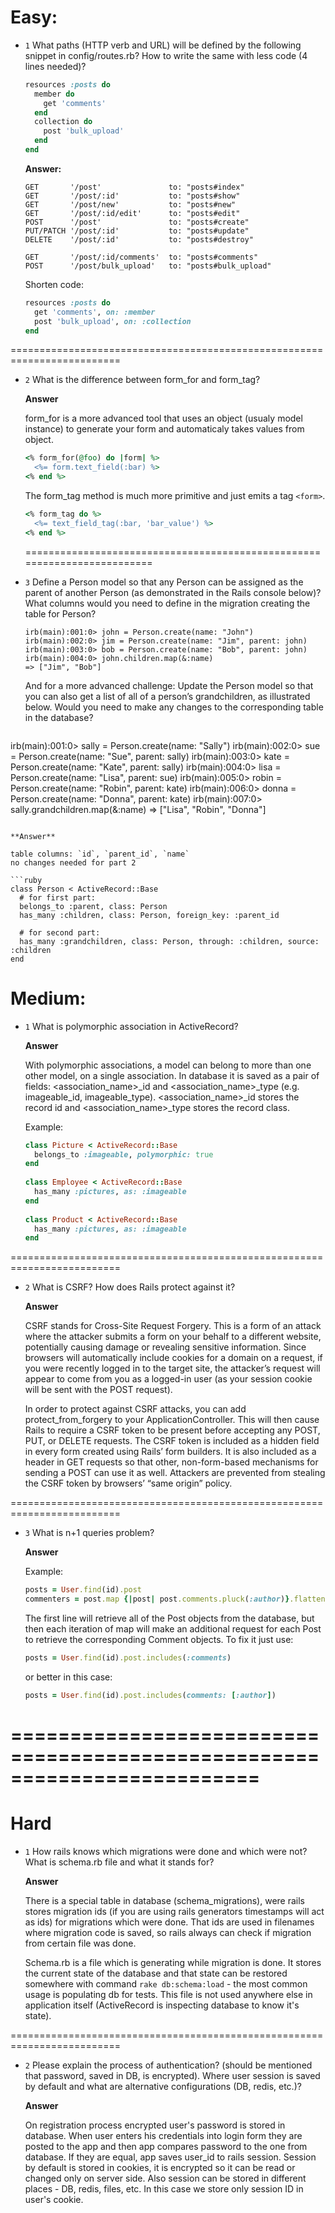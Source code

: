Easy:
=========================================================================

* `1` What paths (HTTP verb and URL) will be defined by the following snippet in config/routes.rb? How to write the same with less code (4 lines needed)?

  ```ruby
  resources :posts do
    member do
      get 'comments'
    end
    collection do
      post 'bulk_upload'
    end
  end
  ```
  
  **Answer:**
  
  ```
  GET       '/post'               to: "posts#index"
  GET       '/post/:id'           to: "posts#show"
  GET       '/post/new'           to: "posts#new"
  GET       '/post/:id/edit'      to: "posts#edit"
  POST      '/post'               to: "posts#create"
  PUT/PATCH '/post/:id'           to: "posts#update"
  DELETE    '/post/:id'           to: "posts#destroy"
  
  GET       '/post/:id/comments'  to: "posts#comments"
  POST      '/post/bulk_upload'   to: "posts#bulk_upload"
  ```
  
  Shorten code: 
  
  ```ruby
  resources :posts do
    get 'comments', on: :member
    post 'bulk_upload', on: :collection
  end
  ```

=========================================================================

* `2` What is the difference between form_for and form_tag?

  **Answer**
  
  form_for is a more advanced tool that uses an object (usualy model instance) to generate your form and automaticaly takes values from object.
  
  ```ruby
  <% form_for(@foo) do |form| %>
    <%= form.text_field(:bar) %>
  <% end %>
  ```
  
  The form_tag method is much more primitive and just emits a tag `<form>`.
  
  ```ruby
  <% form_tag do %>
    <%= text_field_tag(:bar, 'bar_value') %>
  <% end %>
  ```

  =========================================================================

* `3` Define a Person model so that any Person can be assigned as the parent of another Person (as demonstrated in the Rails console below)? What columns would you need to define in the migration creating the table for Person?

  ```
  irb(main):001:0> john = Person.create(name: "John")
  irb(main):002:0> jim = Person.create(name: "Jim", parent: john)
  irb(main):003:0> bob = Person.create(name: "Bob", parent: john)
  irb(main):004:0> john.children.map(&:name)
  => ["Jim", "Bob"]
  ```

  And for a more advanced challenge: Update the Person model so that you can also get a list of all of a person’s grandchildren, as illustrated below. Would you need to make any changes to the corresponding table in the database?

  ```
irb(main):001:0> sally = Person.create(name: "Sally")
irb(main):002:0> sue = Person.create(name: "Sue", parent: sally)
irb(main):003:0> kate = Person.create(name: "Kate", parent: sally)
irb(main):004:0> lisa = Person.create(name: "Lisa", parent: sue)
irb(main):005:0> robin = Person.create(name: "Robin", parent: kate)
irb(main):006:0> donna = Person.create(name: "Donna", parent: kate)
irb(main):007:0> sally.grandchildren.map(&:name)
=> ["Lisa", "Robin", "Donna"]
  ```

  **Answer**
  
  table columns: `id`, `parent_id`, `name`
  no changes needed for part 2
  
  ```ruby
  class Person < ActiveRecord::Base
    # for first part:
    belongs_to :parent, class: Person
    has_many :children, class: Person, foreign_key: :parent_id
    
    # for second part:
    has_many :grandchildren, class: Person, through: :children, source: :children
  end
  ```



Medium:
=========================================================================

* `1` What is polymorphic association in ActiveRecord?

  **Answer**

  With polymorphic associations, a model can belong to more than one other model, on a single association. In database it is saved as a pair of fields: <association_name>_id and <association_name>_type (e.g. imageable_id, imageable_type). <association_name>_id stores the record id and <association_name>_type stores the record class.

  Example:

  ```ruby
  class Picture < ActiveRecord::Base
    belongs_to :imageable, polymorphic: true
  end
   
  class Employee < ActiveRecord::Base
    has_many :pictures, as: :imageable
  end
   
  class Product < ActiveRecord::Base
    has_many :pictures, as: :imageable
  end
  ```


=========================================================================

* `2` What is CSRF? How does Rails protect against it?

  **Answer**

  CSRF stands for Cross-Site Request Forgery. This is a form of an attack where the attacker submits a form on your behalf to a different website, potentially causing damage or revealing sensitive information. Since browsers will automatically include cookies for a domain on a request, if you were recently logged in to the target site, the attacker’s request will appear to come from you as a logged-in user (as your session cookie will be sent with the POST request).
  
  In order to protect against CSRF attacks, you can add protect_from_forgery to your ApplicationController. This will then cause Rails to require a CSRF token to be present before accepting any POST, PUT, or DELETE requests. The CSRF token is included as a hidden field in every form created using Rails’ form builders. It is also included as a header in GET requests so that other, non-form-based mechanisms for sending a POST can use it as well. Attackers are prevented from stealing the CSRF token by browsers’ “same origin” policy.

=========================================================================

* `3` What is n+1 queries problem?

  **Answer**

  Example:

  ```ruby
  posts = User.find(id).post
  commenters = post.map {|post| post.comments.pluck(:author)}.flatten.uniq
  ```

  The first line will retrieve all of the Post objects from the database, but then each iteration of map will make an additional request for each Post to retrieve the corresponding Comment objects. To fix it just use:

  ```ruby
  posts = User.find(id).post.includes(:comments)
  ```

  or better in this case:

  ```ruby
  posts = User.find(id).post.includes(comments: [:author])
  ```

=========================================================================
=========================================================================

Hard
=========================================================================

* `1` How rails knows which migrations were done and which were not? What is schema.rb file and what it stands for?

  **Answer**

  There is a special table in database (schema_migrations), were rails stores migration ids (if you are using rails generators timestamps will act as ids) for migrations which were done. That ids are used in filenames where migration code is saved, so rails always can check if migration from certain file was done.

  Schema.rb is a file which is generating while migration is done. It stores the current state of the database and that state can be restored somewhere with command `rake db:schema:load` - the most common usage is populating db for tests. This file is not used anywhere else in application itself (ActiveRecord is inspecting database to know it's state).

=========================================================================

* `2` Please explain the process of authentication? (should be mentioned that password, saved in DB, is encrypted). Where user session is saved by default and what are alternative configurations (DB, redis, etc.)?

  **Answer**

  On registration process encrypted user's password is stored in database. When user enters his credentials into login form they are posted to the app and then app compares password to the one from database. If they are equal, app saves user_id to rails session. Session by default is stored in cookies, it is encrypted so it can be read or changed only on server side. Also session can be stored in different places - DB, redis, files, etc. In this case we store only session ID in user's cookie.
